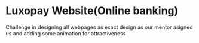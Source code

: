 # Luxopay Website(Online banking)

Challenge in designing all webpages as exact design as our mentor asigned us and adding some animation for attractiveness
